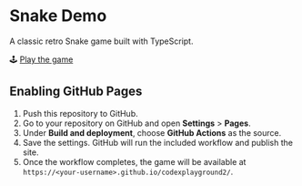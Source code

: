 # Snake Demo

A classic retro Snake game built with TypeScript.

🕹 [Play the game](https://<your-username>.github.io/codexplayground2/)

## Enabling GitHub Pages

1. Push this repository to GitHub.
2. Go to your repository on GitHub and open **Settings** > **Pages**.
3. Under **Build and deployment**, choose **GitHub Actions** as the source.
4. Save the settings. GitHub will run the included workflow and publish the site.
5. Once the workflow completes, the game will be available at `https://<your-username>.github.io/codexplayground2/`.
